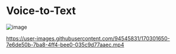 # Voice-to-Text

![image](https://user-images.githubusercontent.com/94545831/170302061-a5261868-0ac1-4261-acda-24e717688967.png)


https://user-images.githubusercontent.com/94545831/170301650-7e6de50b-7ba8-4ff4-bee0-035c9d77aaec.mp4

